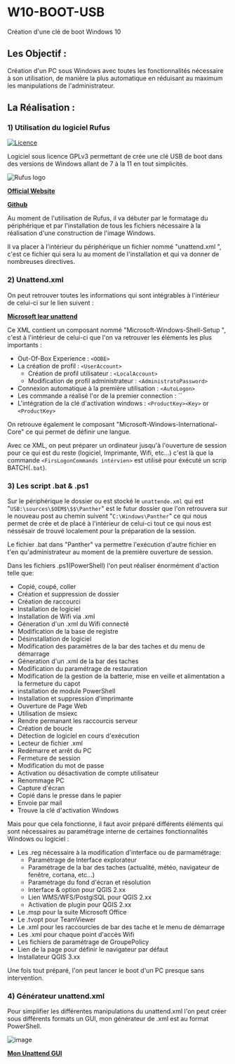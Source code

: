 # W10-BOOT-USB
Création d'une clé de boot Windows 10

## Les Objectif :

Création d'un PC sous Windows avec toutes les fonctionnalités nécessaire à son utilisation, de manière la plus automatique en réduisant au maximum les manipulations de l'administrateur.

## La Réalisation : 

### 1) Utilisation du logiciel Rufus
[![Licence](https://img.shields.io/badge/license-GPLv3-blue.svg?style=flat-square&label=License)](https://www.gnu.org/licenses/gpl-3.0.en.html)

Logiciel sous licence GPLv3 permettant de crée une clé USB de boot dans des versions de Windows allant de 7 à la 11 en tout simplicités.

 ![Rufus logo](https://raw.githubusercontent.com/pbatard/rufus/master/res/icons/rufus-128.png)
 
[__Official Website__](https://rufus.ie)

[__Github__](https://github.com/pbatard/rufus)

Au moment de l'utilisation de Rufus, il va débuter par le formatage du périphérique et par l'installation de tous les fichiers nécessaire à la réalisation d'une construction de l'image Windows.

Il va placer à l'intérieur du périphérique un fichier nommé "unattend.xml ", c'est ce fichier qui sera lu au moment de l'installation et qui va donner de nombreuses directives.
 
### 2) Unattend.xml
On peut retrouver toutes les informations qui sont intégrables à l'intérieur de celui-ci sur le lien suivent :

[__Microsoft lear unattend__](https://learn.microsoft.com/fr-fr/windows-hardware/customize/desktop/unattend/components-b-unattend)

Ce XML contient un composant nommé "Microsoft-Windows-Shell-Setup ", c'est à l'intérieur de celui-ci que l'on va retrouver les éléments les plus importants :
  - Out-Of-Box Experience : ``<OOBE>``
  - La création de profil : ``<UserAccount>``
    - Création de profil utilisateur : ``<LocalAccount>``
    - Modification de profil administrateur : ``<AdministratoPassword>``
  - Connexion automatique à la première utilisation : ``<AutoLogon>``
  - Les commande a réalisé l'or de la premier connection : ``<FirsLogonCommands>
  - L'intégration de la clé d'activation windows : ``<ProductKey><Key>`` or ``<ProductKey>``

On retrouve également le composant "Microsoft-Windows-International-Core" ce qui permet de définir une langue.

Avec ce XML, on peut préparer un ordinateur jusqu'à l'ouverture de session pour ce qui est du reste (logiciel, Imprimante, Wifi, etc...) c'est là que la commande ``<FirsLogonCommands intérvien>`` est utilisé pour éxécuté un scrip BATCH(``.bat``).

### 3) Les script .bat & .ps1
Sur le périphérique le dossier ou est stocké le ``unattende.xml`` qui est "``USB:\sources\$OEM$\$$\Panther``" est le futur dossier que l'on retrouvera sur le nouveau post au chemin suivent "``C:\Windows\Panther``" ce qui nous permet de crée et de placé à l'intérieur de celui-ci tout ce qui nous est néssésair de trouvé localement pour la préparation de la session.

Le fichier .bat dans "Panther" va permettre l'exécution d'autre fichier en t'en qu'administrateur au moment de la première ouverture de session.

Dans les fichiers .ps1(PowerShell) l'on peut réaliser énormément d'action telle que:

- Copié, coupé, coller
- Création et suppression de dossier
- Création de raccourci
- Installation de logiciel
- Installation de Wifi via .xml
- Géneration d'un .xml du Wifi connecté
- Modification de la base de registre
- Désinstallation de logiciel
- Modification des paramètres de la bar des taches et du menu de démarrage
- Géneration d'un .xml de la bar des taches
- Modification du paramétrage de restauration
- Modification de la gestion de la batterie, mise en veille et alimentation a la fermeture du capot
- installation de module PowerShell
- Installation et suppression d'imprimante
- Ouverture de Page Web
- Utilisation de msiexc
- Rendre permanant les raccourcis serveur
- Création de boucle
- Détection de logiciel en cours d'exécution
- Lecteur de fichier .xml
- Redémarre et arrêt du PC
- Fermeture de session
- Modification du mot de passe
- Activation ou désactivation de compte utilisateur
- Renommage PC
- Capture d'écran
- Copié dans le presse dans le papier
- Envoie par mail
- Trouve la clé d'activation Windows

Mais pour que cela fonctionne, il faut avoir préparé différents éléments qui sont nécessaires au paramétrage interne de certaines fonctionnalités Windows ou logiciel :

- Les .reg nécessaire à la modification d'interface ou de parmamétrage:
  - Paramétrage de lnterface explorateur
  - Paramétrage de la bar des taches (actualité, météo, navigateur de fenêtre, cortana, etc...)
  - Paramétrage du fond d'écran et résolution
  - Interface & option pour QGIS 2.xx
  - Lien WMS/WFS/PostgiSQL pour QGIS 2.xx
  - Activation de plugin pour QGIS 2.xx
- Le .msp pour la suite Microsoft Office
- Le .tvopt pour TeamViewer
- Le .xml pour les raccourcies de bar des tache et le menu de démarrage
- Les .xml pour chaque point d'accès Wifi
- Les fichiers de paramétrage de GroupePolicy
- Lien de la page pour définir le navigateur par défaut
- Installateur QGIS 3.xx

Une fois tout préparé, l'on peut lancer le boot d'un PC presque sans intervention.

### 4) Générateur unattend.xml
Pour simplifier les différentes manipulations du unattend.xml l'on peut créer sous différents formats un GUI, mon générateur de .xml est au format PowerShell.

![image](https://user-images.githubusercontent.com/120559974/220123026-aa2b7ddb-e11b-4172-b84e-c16752ad7bbc.png)

[__Mon Unattend GUI__](https://github.com/tlaveille-CENRA/W10-BOOT-USB/tree/main/Panther/InstalCustome/Unattend)

  
